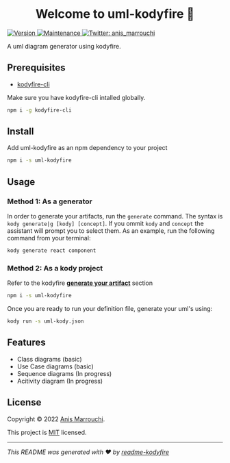 <h1 align="center">Welcome to uml-kodyfire 👋</h1>
 <a href="https://www.npmjs.com/package/uml-kodyfire" target="_blank">
    <img alt="Version" src="https://img.shields.io/npm/v/uml-kodyfire.svg">
  </a>
  <a href="https://github.com/nooqta/kodyfire/graphs/commit-activity" target="_blank">
    <img alt="Maintenance" src="https://img.shields.io/badge/Maintained%3F-yes-green.svg" />
  </a>
  <a href="https://twitter.com/anis_marrouchi" target="_blank">
    <img alt="Twitter: anis_marrouchi" src="https://img.shields.io/twitter/follow/anis_marrouchi.svg?style=social" />
  </a>

A uml diagram generator using kodyfire.

## Prerequisites
- [kodyfire-cli](https://github.com/nooqta/kodyfire)

Make sure you have kodyfire-cli intalled globally.

```sh
npm i -g kodyfire-cli
```

## Install

Add uml-kodyfire as an npm dependency to your project

```sh
npm i -s uml-kodyfire
```

## Usage

### Method 1: As a generator
In order to generate your artifacts, run the `generate` command. The syntax is `kody generate|g [kody] [concept]`. If you ommit `kody` and `concept` the assistant will prompt you to select them. As an example, run the following command from your terminal:
```sh
kody generate react component
```
### Method 2: As a kody project
Refer to the kodyfire __[generate your artifact](https://github.com/nooqta/kodyfire#generate-your-artifact)__ section
```sh
npm i -s uml-kodyfire
```
Once you are ready to run your definition file, generate your uml's using:
```sh
kody run -s uml-kody.json
```
## Features
- Class diagrams (basic)
- Use Case diagrams (basic)
- Sequence diagrams (In progress)
- Acitivity diagram (In progress)

## License
Copyright © 2022 [Anis Marrouchi](https://github.com/anis-marrouchi).<br />


This project is [MIT](https://github.com/nooqta/uml-kodyfire/blob/master/LICENSE) licensed.

***
_This README was generated with ❤️ by [readme-kodyfire](https://github.com/nooqta/readme-kodfire)_